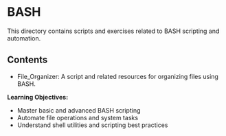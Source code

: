 # BASH

This directory contains scripts and exercises related to BASH scripting and automation. 

## Contents
- File_Organizer: A script and related resources for organizing files using BASH.

**Learning Objectives:**
- Master basic and advanced BASH scripting
- Automate file operations and system tasks
- Understand shell utilities and scripting best practices
